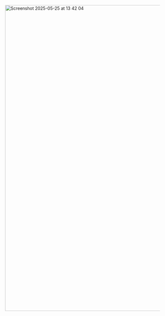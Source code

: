 <img width="996" alt="Screenshot 2025-05-25 at 13 42 04" src="https://github.com/user-attachments/assets/6712295d-8311-415a-9999-14f4a45fe969" />
